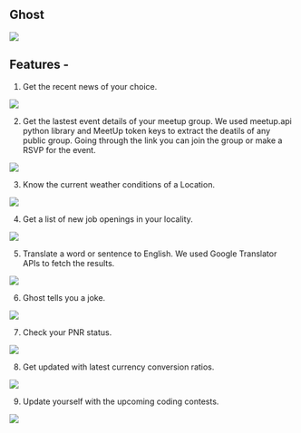## Ghost

![](https://i.ibb.co/kgmW390/dv3.png)

## Features -
1. Get the recent news of your choice.

![](https://i.ibb.co/qMw5RFJ/Screenshot-2019-10-19-home-XDSA-Zulip-4.png)

2. Get the lastest event details of your meetup group. We used meetup.api python library and MeetUp token keys to extract the deatils of any public group. Going through the link you can join the group or make a RSVP for the event.

![](https://i.ibb.co/w4hLq32/Screenshot-2019-10-19-home-XDSA-Zulip-7.png)

3. Know the current weather conditions of a Location.

![](https://i.ibb.co/89QPKP1/Screenshot-2019-10-19-home-XDSA-Zulip.png)

4. Get a list of new job openings in your locality.

![](https://i.ibb.co/zN2SzJz/Screenshot-2019-10-19-home-XDSA-Zulip-2.png)

5. Translate a word or sentence to English. We used Google Translator APIs to fetch the results.

![](https://i.ibb.co/FbHKNSG/Screenshot-2019-10-19-home-XDSA-Zulip-8.png)

6. Ghost tells you a joke.

![](https://i.ibb.co/tBMjJPg/Screenshot-2019-10-19-home-XDSA-Zulip-3.png)

7. Check your PNR status. 

![](https://i.ibb.co/q9nfgHf/Screenshot-2019-10-19-home-XDSA-Zulip-6.png)

8. Get updated with latest currency conversion ratios. 

![](https://i.ibb.co/QrP5Gj0/Screenshot-2019-10-19-home-XDSA-Zulip-5.png)

9. Update yourself with the upcoming coding contests. 

![](https://i.ibb.co/GcXDvZF/Screenshot-2019-10-19-home-XDSA-Zulip-1.png)

